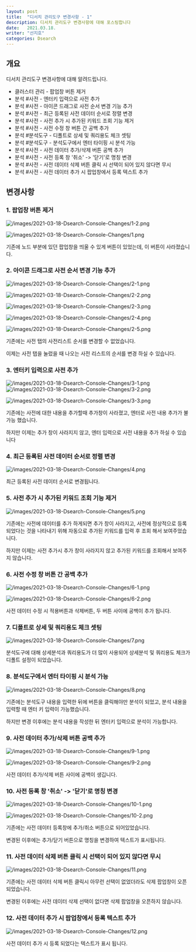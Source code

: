 ```yaml
---
layout: post
title:  "디서치 관리도구 변경사항 - 1"
description: 디서치 관리도구 변경사항에 대해 포스팅합니다
date:   2021.03.18.
writer: "선지호"
categories: Dsearch
---
```


## 개요
디서치 관리도구 변경사항에 대해 알려드립니다.

- 클러스터 관리 - 팝업창 버튼 제거
- 분석 #사전 - 엔터키 입력으로 사전 추가
- 분석 #사전 - 아이콘 드래그로 사전 순서 변경 기능 추가
- 분석 #사전 - 최근 등록된 사전 데이터 순서로 정렬 변경
- 분석 #사전 - 사전 추가 시 추가된 키워드 조회 기능 제거
- 분석 #사전 - 사전 수정 창 버튼 간 공백 추가
- 분석 #분석도구 - 디폴트로 상세 및 쿼리용도 체크 셋팅
- 분석 #분석도구 - 분석도구에서 엔터 타이핑 시 분석 가능
- 분석 #사전 - 사전 데이터 추가/삭제 버튼 공백 추가
- 분석 #사전 - 사전 등록 창 '취소' -> '닫기'로 명칭 변경
- 분석 #사전 - 사전 데이터 삭제 버튼 클릭 시 선택이 되어 있지 않다면 무시
- 분석 #사전 - 사전 데이터 추가 시 팝업창에서 등록 텍스트 추가


## 변경사항

### 1. 팝업창 버튼 제거
![/images/2021-03-18-Dsearch-Console-Changes/1-2.png](/images/2021-03-18-Dsearch-Console-Changes/1-2.png)

![/images/2021-03-18-Dsearch-Console-Changes/1.png](/images/2021-03-18-Dsearch-Console-Changes/1.png)

기존에 노드 부분에 있던 팝업창을 띄울 수 있게 버튼이 있었는데, 이 버튼이 사라졌습니다.

### 2. 아이콘 드래그로 사전 순서 변경 기능 추가 
![/images/2021-03-18-Dsearch-Console-Changes/2-1.png](/images/2021-03-18-Dsearch-Console-Changes/2-1.png)

![/images/2021-03-18-Dsearch-Console-Changes/2-2.png](/images/2021-03-18-Dsearch-Console-Changes/2-2.png)

![/images/2021-03-18-Dsearch-Console-Changes/2-3.png](/images/2021-03-18-Dsearch-Console-Changes/2-3.png)

![/images/2021-03-18-Dsearch-Console-Changes/2-4.png](/images/2021-03-18-Dsearch-Console-Changes/2-4.png)

![/images/2021-03-18-Dsearch-Console-Changes/2-5.png](/images/2021-03-18-Dsearch-Console-Changes/2-5.png)

기존에는 사전 탭의 사전리스트 순서를 변경할 수 없었습니다.

이제는 사전 탭을 눌렀을 때 나오는 사전 리스트의 순서를 변경 하실 수 있습니다.

### 3. 엔터키 입력으로 사전 추가
![/images/2021-03-18-Dsearch-Console-Changes/3-1.png](/images/2021-03-18-Dsearch-Console-Changes/3-1.png) 
![/images/2021-03-18-Dsearch-Console-Changes/3-2.png](/images/2021-03-18-Dsearch-Console-Changes/3-2.png)

![/images/2021-03-18-Dsearch-Console-Changes/3-3.png](/images/2021-03-18-Dsearch-Console-Changes/3-3.png)

기존에는 사전에 대한 내용을 추가할때 추가창이 사라졌고, 엔터로 사전 내용 추가가 불가능 했습니다.

하지만 이제는 추가 창이 사라지지 않고, 엔터 입력으로 사전 내용을 추가 하실 수 있습니다

### 4. 최근 등록된 사전 데이터 순서로 정렬 변경
![/images/2021-03-18-Dsearch-Console-Changes/4.png](/images/2021-03-18-Dsearch-Console-Changes/4.png)

최근 등록된 사전 데이터 순서로 변경됩니다.

### 5. 사전 추가 시 추가된 키워드 조회 기능 제거
![/images/2021-03-18-Dsearch-Console-Changes/5.png](/images/2021-03-18-Dsearch-Console-Changes/5.png)

기존에는 사전에 데이터를 추가 하게되면 추가 창이 사라지고, 사전에 정상적으로 등록되었다는 것을 나타내기 위해 자동으로 추가된 키워드를 입력 후 조회 해서 보여주었습니다.

하지만 이제는 사전 추가시 추가 창이 사라지지 않고 추가된 키워드를 조회해서 보여주지 않습니다.

### 6. 사전 수정 창 버튼 간 공백 추가
![/images/2021-03-18-Dsearch-Console-Changes/6-1.png](/images/2021-03-18-Dsearch-Console-Changes/6-1.png)

![/images/2021-03-18-Dsearch-Console-Changes/6-2.png](/images/2021-03-18-Dsearch-Console-Changes/6-2.png)

사전 데이터 수정 시 적용버튼과 삭제버튼, 두 버튼 사이에 공백이 추가 됩니다.

### 7. 디폴트로 상세 및 쿼리용도 체크 셋팅
![/images/2021-03-18-Dsearch-Console-Changes/7.png](/images/2021-03-18-Dsearch-Console-Changes/7.png)

분석도구에 대해 상세분석과 쿼리용도가 더 많이 사용되어 상세분석 및 쿼리용도 체크가 디폴트 설정이 되었습니다.

### 8. 분석도구에서 엔터 타이핑 시 분석 가능
![/images/2021-03-18-Dsearch-Console-Changes/8.png](/images/2021-03-18-Dsearch-Console-Changes/8.png)

기존에는 분석도구 내용을 입력한 뒤에 버튼을 클릭해야만 분석이 되었고, 분석 내용을 입력할 때 엔터 키 입력이 가능했습니다.

하지만 변경 이후에는 분석 내용을 작성한 뒤 엔터키 입력으로 분석이 가능합니다.

### 9. 사전 데이터 추가/삭제 버튼 공백 추가
![/images/2021-03-18-Dsearch-Console-Changes/9-1.png](/images/2021-03-18-Dsearch-Console-Changes/9-1.png)

![/images/2021-03-18-Dsearch-Console-Changes/9-2.png](/images/2021-03-18-Dsearch-Console-Changes/9-2.png)

사전 데이터 추가/삭제 버튼 사이에 공백이 생깁니다.

### 10. 사전 등록 창 '취소' -> '닫기'로 명칭 변경
![/images/2021-03-18-Dsearch-Console-Changes/10-1.png](/images/2021-03-18-Dsearch-Console-Changes/10-1.png)

![/images/2021-03-18-Dsearch-Console-Changes/10-2.png](/images/2021-03-18-Dsearch-Console-Changes/10-2.png)

기존에는 사전 데이터 등록창에 추가/취소 버튼으로 되어있었습니다.

변경된 이후에는 추가/닫기 버튼으로 명칭을 변경하여 텍스트가 표시됩니다.

### 11. 사전 데이터 삭제 버튼 클릭 시 선택이 되어 있지 않다면 무시
![/images/2021-03-18-Dsearch-Console-Changes/11.png](/images/2021-03-18-Dsearch-Console-Changes/11.png)

기존에는 사전 데이터 삭제 버튼 클릭시 아무런 선택이 없었더라도 삭제 팝업창이 오픈 되었습니다.

변경된 이후에는 사전 데이터 삭제 선택이 없다면 삭제 팝업창을 오픈하지 않습니다.

### 12. 사전 데이터 추가 시 팝업창에서 등록 텍스트 추가
![/images/2021-03-18-Dsearch-Console-Changes/12.png](/images/2021-03-18-Dsearch-Console-Changes/12.png)

사전 데이터 추가 시 등록 되었다는 텍스트가 표시 됩니다.
